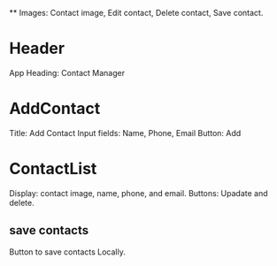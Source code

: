 ** Images: Contact image, Edit contact, Delete contact, Save contact.

# Header
App Heading: Contact Manager

# AddContact
Title: Add Contact
Input fields: Name, Phone, Email
Button: Add

# ContactList
Display: contact image, name, phone, and email.
Buttons: Upadate and delete.
## save contacts
Button to save contacts Locally.
